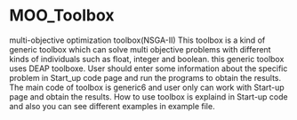 # MOO_Toolbox
multi-objective optimization toolbox(NSGA-II) This toolbox is a kind of generic toolbox which can solve multi objective problems with different kinds of individuals such as float, integer and boolean. this generic toolbox uses DEAP toolboxe.
User should enter some information about the specific problem in Start_up code page and run the programs to obtain the results.
The main code of toolbox is generic6 and user only can work with Start-up page and obtain the results.
How to use toolbox is explaind in Start-up code and also you can see different examples in example file.
